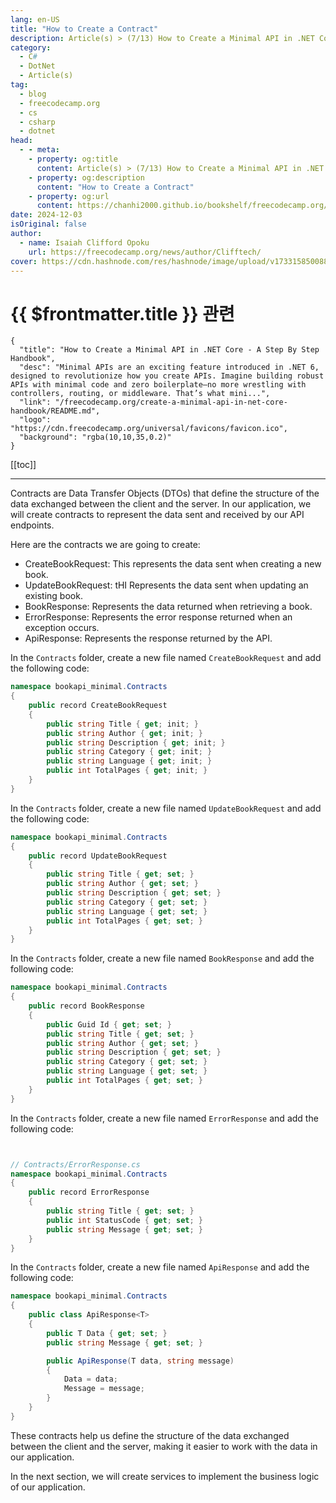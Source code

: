 ```yaml
---
lang: en-US
title: "How to Create a Contract"
description: Article(s) > (7/13) How to Create a Minimal API in .NET Core - A Step By Step Handbook
category:
  - C#
  - DotNet
  - Article(s)
tag:
  - blog
  - freecodecamp.org
  - cs
  - csharp
  - dotnet
head:
  - - meta:
    - property: og:title
      content: Article(s) > (7/13) How to Create a Minimal API in .NET Core - A Step By Step Handbook
    - property: og:description
      content: "How to Create a Contract"
    - property: og:url
      content: https://chanhi2000.github.io/bookshelf/freecodecamp.org/create-a-minimal-api-in-net-core-handbook/how-to-create-a-contract.html
date: 2024-12-03
isOriginal: false
author:
  - name: Isaiah Clifford Opoku
    url: https://freecodecamp.org/news/author/Clifftech/
cover: https://cdn.hashnode.com/res/hashnode/image/upload/v1733158500882/9af04a12-2121-4efd-a66f-00330896e358.png
---
```


# {{ $frontmatter.title }} 관련

```component VPCard
{
  "title": "How to Create a Minimal API in .NET Core - A Step By Step Handbook",
  "desc": "Minimal APIs are an exciting feature introduced in .NET 6, designed to revolutionize how you create APIs. Imagine building robust APIs with minimal code and zero boilerplate—no more wrestling with controllers, routing, or middleware. That’s what mini...",
  "link": "/freecodecamp.org/create-a-minimal-api-in-net-core-handbook/README.md",
  "logo": "https://cdn.freecodecamp.org/universal/favicons/favicon.ico",
  "background": "rgba(10,10,35,0.2)"
}
```

[[toc]]

---

<SiteInfo
  name="How to Create a Minimal API in .NET Core - A Step By Step Handbook"
  desc="Minimal APIs are an exciting feature introduced in .NET 6, designed to revolutionize how you create APIs. Imagine building robust APIs with minimal code and zero boilerplate—no more wrestling with controllers, routing, or middleware. That’s what mini..."
  url="https://freecodecamp.org/news/create-a-minimal-api-in-net-core-handbook#heading-how-to-create-a-contract"
  logo="https://cdn.freecodecamp.org/universal/favicons/favicon.ico"
  preview="https://cdn.hashnode.com/res/hashnode/image/upload/v1733158500882/9af04a12-2121-4efd-a66f-00330896e358.png"/>

Contracts are Data Transfer Objects (DTOs) that define the structure of the data exchanged between the client and the server. In our application, we will create contracts to represent the data sent and received by our API endpoints.

Here are the contracts we are going to create:

- CreateBookRequest: This represents the data sent when creating a new book.
- UpdateBookRequest: tHI Represents the data sent when updating an existing book.
- BookResponse: Represents the data returned when retrieving a book.
- ErrorResponse: Represents the error response returned when an exception occurs.
- ApiResponse: Represents the response returned by the API.

In the <FontIcon icon="fas fa-foler-open"/>`Contracts` folder, create a new file named `CreateBookRequest` and add the following code:

```cs title="Contracts/CreateBookRequest.cs"
namespace bookapi_minimal.Contracts
{
    public record CreateBookRequest
    { 
        public string Title { get; init; }
        public string Author { get; init; }
        public string Description { get; init; }
        public string Category { get; init; }
        public string Language { get; init; }
        public int TotalPages { get; init; }
    }
}
```

In the <FontIcon icon="fas fa-foler-open"/>`Contracts` folder, create a new file named `UpdateBookRequest` and add the following code:

```cs title="Contracts/UpdateBookRequest.cs"
namespace bookapi_minimal.Contracts
{
    public record UpdateBookRequest
    {
        public string Title { get; set; }
        public string Author { get; set; }
        public string Description { get; set; }
        public string Category { get; set; }
        public string Language { get; set; }
        public int TotalPages { get; set; }
    }
}
```

In the <FontIcon icon="fas fa-foler-open"/>`Contracts` folder, create a new file named `BookResponse` and add the following code:

```cs title="Contracts/BookResponse.cs"
namespace bookapi_minimal.Contracts
{
    public record BookResponse
    {
        public Guid Id { get; set; }
        public string Title { get; set; }
        public string Author { get; set; }
        public string Description { get; set; }
        public string Category { get; set; }
        public string Language { get; set; }
        public int TotalPages { get; set; }
    }
}
```

In the <FontIcon icon="fas fa-foler-open"/>`Contracts` folder, create a new file named `ErrorResponse` and add the following code:

```cs


// Contracts/ErrorResponse.cs
namespace bookapi_minimal.Contracts
{
    public record ErrorResponse
    {
        public string Title { get; set; }
        public int StatusCode { get; set; }
        public string Message { get; set; }
    }
}
```

In the <FontIcon icon="fas fa-foler-open"/>`Contracts` folder, create a new file named `ApiResponse` and add the following code:

```cs title="Contracts/ApiResponse.cs"
namespace bookapi_minimal.Contracts
{
    public class ApiResponse<T>
    {
        public T Data { get; set; }
        public string Message { get; set; }

        public ApiResponse(T data, string message)
        {
            Data = data;
            Message = message;
        }
    }
}
```

These contracts help us define the structure of the data exchanged between the client and the server, making it easier to work with the data in our application.

In the next section, we will create services to implement the business logic of our application.
